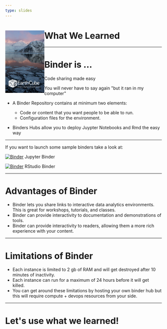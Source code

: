 ```yaml
---
type: slides
---
```


<div><h1><img src="https://github.com/throughput-ec/ec-workshops/blob/main/static/module1/00_ec_slide1.png?raw=true" alt="EC Theme" width=25% align="left"/> What We Learned</h1></div>

--- 

# Binder is ...

- Code sharing made easy

- You will never have to say again "but it ran in my computer"

- A Binder Repository contains at minimum two elements:
    - Code or content that you want people to be able to run. 
    - Configuration files for the environment.
    
- Binders Hubs allow you to deploy Juypter Notebooks and Rmd the easy way

---

If you want to launch some sample binders take a look at:

[![Binder](https://mybinder.org/badge_logo.svg)](https://mybinder.org/v2/gh/sedv8808/my-first-python-binder/main?labpath=my-folium-map-notebook.ipynb) Jupyter Binder

[![Binder](https://mybinder.org/badge_logo.svg)](https://mybinder.org/v2/gh/sedv8808/my-first-R-binder/main?urlpath=rstudio) RStudio Binder

---

# Advantages of Binder

- Binder lets you share links to interactive data analytics environments. This is great for workshops, tutorials, and classes.
- Binder can provide interactivity to documentation and demonstrations of tools. 
- Binder can provide interactivity to readers, allowing them a more rich experience with your content.

---

# Limitations of Binder
- Each instance is limited to 2 gb of RAM and will get destroyed after 10 minutes of inactivity. 
- Each instance can run for a maximum of 24 hours before it will get killed.
- You can get around these limitations by hosting your own binder hub but this will require compute + devops resources from your side.

---

# Let's use what we learned!